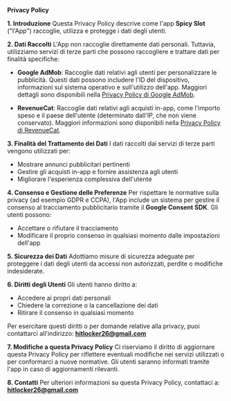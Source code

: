 **Privacy Policy**

**1. Introduzione**
Questa Privacy Policy descrive come l'app **Spicy Slot** ("l'App") raccoglie, utilizza e protegge i dati degli utenti.

**2. Dati Raccolti**
L'App non raccoglie direttamente dati personali. Tuttavia, utilizziamo servizi di terze parti che possono raccogliere e trattare dati per finalità specifiche:

- **Google AdMob**: Raccoglie dati relativi agli utenti per personalizzare le pubblicità. Questi dati possono includere l'ID del dispositivo, informazioni sul sistema operativo e sull'utilizzo dell'app. Maggiori dettagli sono disponibili nella [Privacy Policy di Google AdMob](https://policies.google.com/privacy).

- **RevenueCat**: Raccoglie dati relativi agli acquisti in-app, come l'importo speso e il paese dell'utente (determinato dall'IP, che non viene conservato). Maggiori informazioni sono disponibili nella [Privacy Policy di RevenueCat](https://www.revenuecat.com/privacy).

**3. Finalità del Trattamento dei Dati**
I dati raccolti dai servizi di terze parti vengono utilizzati per:
- Mostrare annunci pubblicitari pertinenti
- Gestire gli acquisti in-app e fornire assistenza agli utenti
- Migliorare l'esperienza complessiva dell'utente

**4. Consenso e Gestione delle Preferenze**
Per rispettare le normative sulla privacy (ad esempio GDPR e CCPA), l'App include un sistema per gestire il consenso al tracciamento pubblicitario tramite il **Google Consent SDK**. Gli utenti possono:
- Accettare o rifiutare il tracciamento
- Modificare il proprio consenso in qualsiasi momento dalle impostazioni dell'app

**5. Sicurezza dei Dati**
Adottiamo misure di sicurezza adeguate per proteggere i dati degli utenti da accessi non autorizzati, perdite o modifiche indesiderate.

**6. Diritti degli Utenti**
Gli utenti hanno diritto a:
- Accedere ai propri dati personali
- Chiedere la correzione o la cancellazione dei dati
- Ritirare il consenso in qualsiasi momento

Per esercitare questi diritti o per domande relative alla privacy, puoi contattarci all'indirizzo: **hitlocker26@gmail.com**

**7. Modifiche a questa Privacy Policy**
Ci riserviamo il diritto di aggiornare questa Privacy Policy per riflettere eventuali modifiche nei servizi utilizzati o per conformarci a nuove normative. Gli utenti saranno informati tramite l'app in caso di aggiornamenti rilevanti.

**8. Contatti**
Per ulteriori informazioni su questa Privacy Policy, contattaci a: **hitlocker26@gmail.com**

